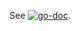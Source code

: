 See [![go-doc](https://godoc.org/github.com/Schneizelw/mtggokit/metrics/metricslog/client_golang/metricslog?status.svg)](https://godoc.org/github.com/Schneizelw/mtggokit/metrics/metricslog/client_golang/metricslog).
